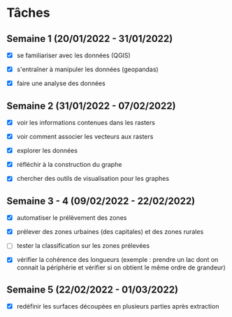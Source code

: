 # Tâches

## Semaine 1 (20/01/2022 - 31/01/2022)

- [x] se familiariser avec les données (QGIS)
- [x] s'entraîner à manipuler les données (geopandas)
- [x] faire une analyse des données


## Semaine 2 (31/01/2022 - 07/02/2022)

- [x] voir les informations contenues dans les rasters
- [x] voir comment associer les vecteurs aux rasters
- [x] explorer les données 
- [x] réfléchir à la construction du graphe
- [x] chercher des outils de visualisation pour les graphes


## Semaine 3 - 4 (09/02/2022 - 22/02/2022)

- [x] automatiser le prélèvement des zones
- [x] prélever des zones urbaines (des capitales) et des zones rurales
- [ ] tester la classification sur les zones prélevées
- [x] vérifier la cohérence des longueurs (exemple : prendre un lac dont on connait la périphérie et vérifier si on obtient le même ordre de grandeur)


## Semaine 5 (22/02/2022 - 01/03/2022)

- [x] redéfinir les surfaces découpées en plusieurs parties après extraction 